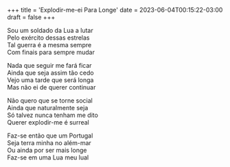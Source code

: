 +++
title = 'Explodir-me-ei Para Longe'
date = 2023-06-04T00:15:22-03:00
draft = false
+++

Sou um soldado da Lua a lutar  
Pelo exército dessas estrelas  
Tal guerra é a mesma sempre  
Com finais para sempre mudar  

Nada que seguir me fará ficar  
Ainda que seja assim tão cedo  
Vejo uma tarde que será longa  
Mas não ei de querer continuar  

Não quero que se torne social  
Ainda que naturalmente seja  
Só talvez nunca tenham me dito  
Querer explodir-me é surreal  

Faz-se então que um Portugal  
Seja terra minha no além-mar  
Ou ainda por ser mais longe  
Faz-se em uma Lua meu lual  

